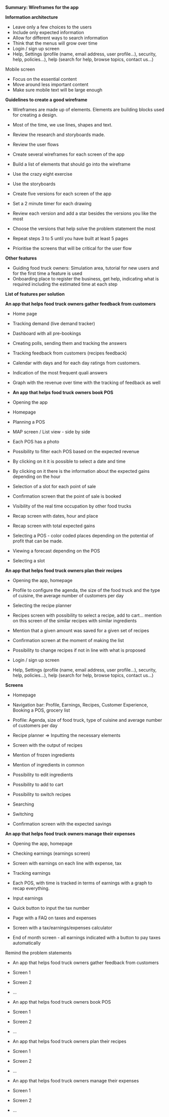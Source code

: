 
**Summary: Wireframes for the app**

**Information architecture** 
- Leave only a few choices to the users
- Include only expected information
- Allow for different ways to search information 
- Think that the menus will grow over time
- Login / sign up screen
- Help, Settings (profile (name, email address, user profile…), security, help, policies…), help (search for help, browse topics, contact us…)

  

Mobile screen
- Focus on the essential content
- Move around less important content
- Make sure mobile text will be large enough

  

**Guidelines to create a good wireframe**

- Wireframes are made up of elements. Elements are building blocks used for creating a design. 

- Most of the time, we use lines, shapes and text.

  

  

  

  

  

- Review the research and storyboards made.
- Review the user flows
- Create several wireframes for each screen of the app
- Build a list of elements that should go into the wireframe

- Use the crazy eight exercise
- Use the storyboards

- Create five versions for each screen of the app
- Set a 2 minute timer for each drawing
- Review each version and add a star besides the versions you like the most
- Choose the versions that help solve the problem statement the most
- Repeat steps 3 to 5 until you have built at least 5 pages
- Prioritise the screens that will be critical for the user flow

  

  

**Other features**

- Guiding food truck owners: Simulation area, tutorial for new users and for the first time a feature is used
- Onboarding place to register the business, get help, indicating what is required including the estimated time at each step

  

  

  

**List of features per solution**

  

**An app that helps food truck owners gather feedback from customers**

- Home page
- Tracking demand (live demand tracker)

- Dashboard with all pre-bookings
- Creating polls, sending them and tracking the answers

- Tracking feedback from customers (recipes feedback)

- Calendar with days and for each day ratings from customers. 
- Indication of the most frequent quali answers
- Graph with the revenue over time with the tracking of feedback as well

  

  

- **An app that helps food truck owners book POS**

- Opening the app
- Homepage
- Planning a POS
- MAP screen / List view - side by side

- Each POS has a photo
- Possibility to filter each POS based on the expected revenue
- By clicking on it it is possible to select a date and time
- By clicking on it there is the information about the expected gains depending on the hour
- Selection of a slot for each point of sale

- Confirmation screen that the point of sale is booked
- Visibility of the real time occupation by other food trucks
- Recap screen with dates, hour and place
- Recap screen with total expected gains
- Selecting a POS - color coded places depending on the potential of profit that can be made. 
- Viewing a forecast depending on the POS
- Selecting a slot

  

  

  

  

**An app that helps food truck owners plan their recipes**

- Opening the app, homepage
- Profile to configure the agenda, the size of the food truck and the type of cuisine, the average number of customers per day
- Selecting the recipe planner
- Recipes screen with possibility to select a recipe, add to cart… mention on this screen of the similar recipes with similar ingredients
- Mention that a given amount was saved for a given set of recipes
- Confirmation screen at the moment of making the list
- Possibility to change recipes if not in line with what is proposed

  

  

- Login / sign up screen
- Help, Settings (profile (name, email address, user profile…), security, help, policies…), help (search for help, browse topics, contact us…)

  

  

  

**Screens**

  

- Homepage

- Navigation bar: Profile, Earnings, Recipes, Customer Experience, Booking a POS, grocery list

- Profile: Agenda, size of food truck, type of cuisine and average number of customers per day
- Recipe planner => Inputting the necessary elements
- Screen with the output of recipes 

- Mention of frozen ingredients
- Mention of ingredients in common
- Possibility to edit ingredients
- Possibility to add to cart
- Possibility to switch recipes

- Searching
- Switching

- Confirmation screen with the expected savings

  

**An app that helps food truck owners manage their expenses**

- Opening the app, homepage
- Checking earnings (earnings screen)

- Screen with earnings on each line with expense, tax

- Tracking earnings

- Each POS, with time is tracked in terms of earnings with a graph to recap everything. 

- Input earnings

- Quick button to input the tax number

- Page with a FAQ on taxes and expenses
- Screen with a tax/earnings/expenses calculator 
- End of month screen - all earnings indicated with a button to pay taxes automatically

  

Remind the problem statements

  

- An app that helps food truck owners gather feedback from customers

- Screen 1
- Screen 2
- …

  

  

- An app that helps food truck owners book POS

- Screen 1
- Screen 2
- …

  

  

- An app that helps food truck owners plan their recipes

- Screen 1
- Screen 2
- …

  

  

- An app that helps food truck owners manage their expenses

- Screen 1
- Screen 2
- …